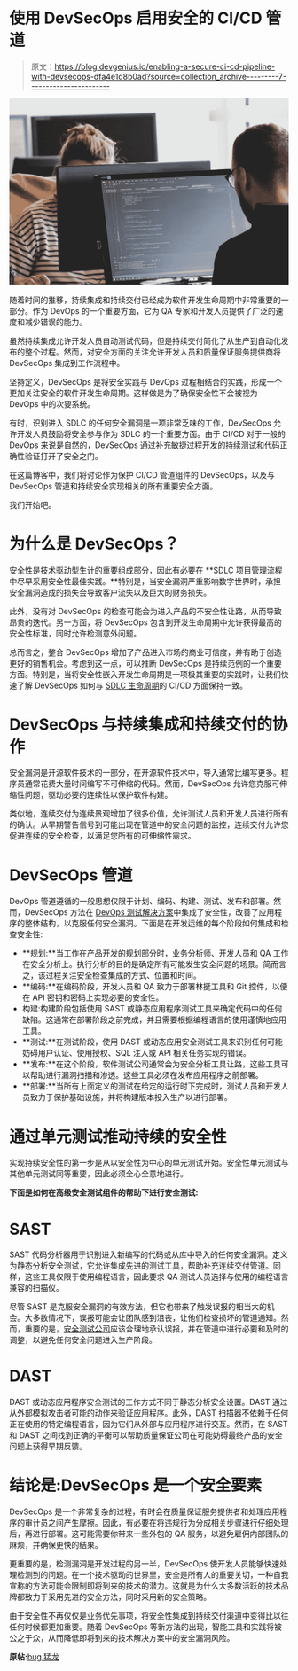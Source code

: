 # 使用 DevSecOps 启用安全的 CI/CD 管道

> 原文：<https://blog.devgenius.io/enabling-a-secure-ci-cd-pipeline-with-devsecops-dfa4e1d8b0ad?source=collection_archive---------7----------------------->

![](img/e75d64eb990b28d7c839a8caa51cc271.png)

随着时间的推移，持续集成和持续交付已经成为软件开发生命周期中非常重要的一部分。作为 DevOps 的一个重要方面，它为 QA 专家和开发人员提供了广泛的速度和减少错误的能力。

虽然持续集成允许开发人员自动测试代码，但是持续交付简化了从生产到自动化发布的整个过程。然而，对安全方面的关注允许开发人员和质量保证服务提供商将 DevSecOps 集成到工作流程中。

坚持定义，DevSecOps 是将安全实践与 DevOps 过程相结合的实践，形成一个更加关注安全的软件开发生命周期。这样做是为了确保安全性不会被视为 DevOps 中的次要系统。

有时，识别进入 SDLC 的任何安全漏洞是一项非常乏味的工作，DevSecOps 允许开发人员鼓励将安全参与作为 SDLC 的一个重要方面。由于 CI/CD 对于一般的 DevOps 来说是自然的，DevSecOps 通过补充敏捷过程开发的持续测试和代码正确性验证打开了安全之门。

在这篇博客中，我们将讨论作为保护 CI/CD 管道组件的 DevSecOps，以及与 DevSecOps 管道和持续安全实现相关的所有重要安全方面。

我们开始吧。

# 为什么是 DevSecOps？

安全性是技术驱动型生计的重要组成部分，因此有必要在 **SDLC 项目管理流程中尽早采用安全性最佳实践。**特别是，当安全漏洞严重影响数字世界时，承担安全漏洞造成的损失会导致客户流失以及巨大的财务损失。

此外，没有对 DevSecOps 的检查可能会为进入产品的不安全性让路，从而导致昂贵的迭代。另一方面，将 DevSecOps 包含到开发生命周期中允许获得最高的安全性标准，同时允许检测意外问题。

总而言之，整合 DevSecOps 增加了产品进入市场的商业可信度，并有助于创造更好的销售机会。考虑到这一点，可以推断 DevSecOps 是持续范例的一个重要方面。特别是，当将安全性嵌入开发生命周期是一项极其重要的实践时，让我们快速了解 DevSecOps 如何与 [SDLC 生命周期](https://www.projectmanager.com/blog/sdlc-the-software-development-life-cycle)的 CI/CD 方面保持一致。

# DevSecOps 与持续集成和持续交付的协作

安全漏洞是开源软件技术的一部分，在开源软件技术中，导入通常比编写更多。程序员通常花费大量时间编写不可伸缩的代码。然而，DevSecOps 允许您克服可伸缩性问题，驱动必要的连续性以保护软件构建。

类似地，连续交付为连续景观增加了很多价值，允许测试人员和开发人员进行所有的确认。从早期警告信号到可能出现在管道中的安全问题的监控，连续交付允许您促进连续的安全检查，以满足您所有的可伸缩性需求。

# DevSecOps 管道

DevOps 管道遵循的一般思想仅限于计划、编码、构建、测试、发布和部署。然而，DevSecOps 方法在 [DevOps 测试解决方案](https://www.bugraptors.com/agile-devops-testing-services.php)中集成了安全性，改善了应用程序的整体结构，以克服任何安全漏洞。下面是在开发运维的每个阶段如何集成和检查安全性:

*   **规划:**当工作在产品开发的规划部分时，业务分析师、开发人员和 QA 工作在安全分析上。执行分析的目的是确定所有可能发生安全问题的场景。简而言之，该过程关注安全检查集成的方式、位置和时间。
*   **编码:**在编码阶段，开发人员和 QA 致力于部署林挺工具和 Git 控件，以便在 API 密钥和密码上实现必要的安全性。
*   构建:构建阶段包括使用 SAST 或静态应用程序测试工具来确定代码中的任何缺陷。这通常在部署阶段之前完成，并且需要根据编程语言的使用谨慎地应用工具。
*   **测试:**在测试阶段，使用 DAST 或动态应用安全测试工具来识别任何可能妨碍用户认证、使用授权、SQL 注入或 API 相关任务实现的错误。
*   **发布:**在这个阶段，软件测试公司通常会为安全分析工具让路，这些工具可以帮助进行漏洞扫描和渗透。这些工具必须在发布应用程序之前部署。
*   **部署:**当所有上面定义的测试在给定的运行时下完成时，测试人员和开发人员致力于保护基础设施，并将构建版本投入生产以进行部署。

# 通过单元测试推动持续的安全性

实现持续安全性的第一步是从以安全性为中心的单元测试开始。安全性单元测试与其他单元测试同等重要，因此必须全心全意地进行。

**下面是如何在高级安全测试组件的帮助下进行安全测试:**

# SAST

SAST 代码分析器用于识别进入新编写的代码或从库中导入的任何安全漏洞。定义为静态分析安全测试，它允许集成先进的测试工具，帮助补充连续交付管道。同样，这些工具仅限于使用编程语言，因此要求 QA 测试人员选择与使用的编程语言兼容的扫描仪。

尽管 SAST 是克服安全漏洞的有效方法，但它也带来了触发误报的相当大的机会。大多数情况下，误报可能会让团队感到沮丧，让他们检查损坏的管道通知。然而，重要的是，[安全测试公司](https://www.bugraptors.com/security-testing-services.php)应该合理地承认误报，并在管道中进行必要和及时的调整，以避免任何安全问题进入生产阶段。

# DAST

DAST 或动态应用程序安全测试的工作方式不同于静态分析安全设置。DAST 通过从外部模拟攻击者可能的动作来验证应用程序。此外，DAST 扫描器不依赖于任何正在使用的特定编程语言，因为它们从外部与应用程序进行交互。然而，在 SAST 和 DAST 之间找到正确的平衡可以帮助质量保证公司在可能妨碍最终产品的安全问题上获得早期反馈。

# 结论是:DevSecOps 是一个安全要素

DevSecOps 是一个非常复杂的过程，有时会在质量保证服务提供者和处理应用程序的审计员之间产生摩擦。因此，有必要在将违规行为分成相关步骤进行仔细处理后，再进行部署。这可能需要你带来一些外包的 QA 服务，以避免雇佣内部团队的麻烦，并确保更快的结果。

更重要的是，检测漏洞是开发过程的另一半，DevSecOps 使开发人员能够快速处理检测到的问题。在一个技术驱动的世界里，安全是所有人的重要关切，一种自我宣称的方法可能会限制即将到来的技术的潜力。这就是为什么大多数活跃的技术品牌都致力于采用先进的安全方法，同时采用新的安全策略。

由于安全性不再仅仅是业务优先事项，将安全性集成到持续交付渠道中变得比以往任何时候都更加重要。随着 DevSecOps 等新方法的出现，智能工具和实践将被公之于众，从而降低即将到来的技术解决方案中的安全漏洞风险。

**原帖:**[bug 猛龙](https://www.bugraptors.com/blog/enabling-a-secure-ci-cd-pipeline-with-devsecops)